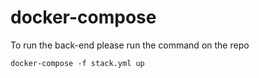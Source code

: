 # docker-compose

To run the back-end please run the command on the repo 

`docker-compose -f stack.yml up`
 
